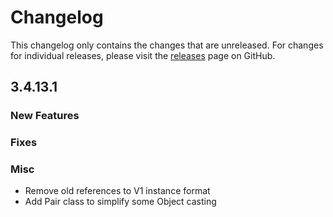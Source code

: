 # Changelog

This changelog only contains the changes that are unreleased. For changes for individual releases, please visit the
[releases](https://github.com/ATLauncher/ATLauncher/releases) page on GitHub.

## 3.4.13.1

### New Features

### Fixes

### Misc
- Remove old references to V1 instance format
- Add Pair class to simplify some Object casting
